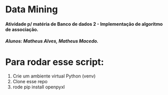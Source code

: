 # Data Mining
#### Atividade p/ matéria de Banco de dados 2 - Implementação de algoritmo de associação.
##### Alunos: Matheus Alves, Matheus Macedo.

# Para rodar esse script:
1) Crie um ambiente virtual Python (venv)  
2) Clone esse repo  
3) rode pip install openpyxl  